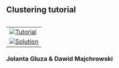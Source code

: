 ## Clustering tutorial 
 
<table align="left">
<tr>
  <td>
    <a target="_blank" href="https://colab.research.google.com/drive/1mqZZLgZ_o9Wf7rz_2G7-V4kzdd2cUMGW?usp=sharing"><img src="https://www.tensorflow.org/images/colab_logo_32px.png" />Tutorial</a>
  </td>
</tr>
<tr>
  <td>
    <a target="_blank" href="https://colab.research.google.com/drive/1TujM_ferx5NhVklrtHrCNeV1Q5__5VbB?usp=sharing"><img src="https://www.tensorflow.org/images/colab_logo_32px.png" />Solution</a>
  </td>
</tr>
</table>

<br></br>
<br></br>

### Jolanta Gluza & Dawid Majchrowski
